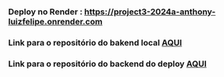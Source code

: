 ### Deploy no Render : https://project3-2024a-anthony-luizfelipe.onrender.com
### Link para o repositório do bakend local [AQUI](https://github.com/anthony-c-silva/project3-2024a-anthony-luizfelipe-backend)
### Link para o repositório do backend do deploy [AQUI](https://github.com/anthony-c-silva/project3-2024a-anthony-luizfelipe-backend-2)
